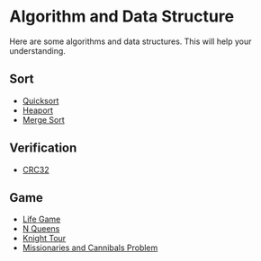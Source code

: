 # Algorithm and Data Structure

Here are some algorithms and data structures.
This will help your understanding.

## Sort

*   [Quicksort](qsort.md)
*   [Heaport](heapsort.md)
*   [Merge Sort](mergesort.md)

## Verification

*   [CRC32](crc32.md)

## Game

*   [Life Game](lifegame.md)
*   [N Queens](nqueens.md)
*   [Knight Tour](knight.md)
*   [Missionaries and Cannibals Problem](cannibal.md)
